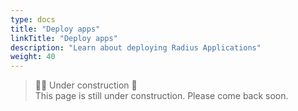 ```yaml
---
type: docs
title: "Deploy apps"
linkTitle: "Deploy apps"
description: "Learn about deploying Radius Applications"
weight: 40
---
```


> 👷‍♂️ Under construction 🚧 <br>
This page is still under construction. Please come back soon.
